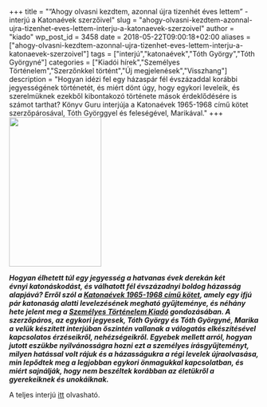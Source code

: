 +++
title = "“Ahogy olvasni kezdtem, azonnal újra tizenhét éves lettem” - interjú a Katonaévek szerzőivel"
slug = "ahogy-olvasni-kezdtem-azonnal-ujra-tizenhet-eves-lettem-interju-a-katonaevek-szerzoivel"
author = "kiado"
wp_post_id = 3458
date = 2018-05-22T09:00:18+02:00
aliases =["ahogy-olvasni-kezdtem-azonnal-ujra-tizenhet-eves-lettem-interju-a-katonaevek-szerzoivel"]
tags = ["interjú","katonaévek","Tóth György","Tóth Györgyné"]
categories = ["Kiadói hírek","Személyes Történelem","Szerzőnkkel történt","Új megjelenések","Visszhang"]
description = "Hogyan idézi fel egy házaspár fél évszázaddal korábbi jegyességének történetét, és miért dönt úgy, hogy egykori leveleik, és szerelmüknek ezekből kibontakozó története mások érdeklődésére is számot tarthat? Könyv Guru interjúja a Katonaévek 1965-1968 című kötet szerzőpárosával, Tóth Györggyel és feleségével, Marikával."
+++
<img class="size-medium wp-image-3459 alignleft" src="uploads/Toth_Gyorgy-ne-Katonaevek-cover-185x300-185x300.jpg" alt="" width="185" height="300" />

<em><strong>Hogyan élhetett túl egy jegyesség a hatvanas évek derekán két évnyi </strong></em><em><strong>katonáskodást, és válhatott fél évszázadnyi boldog házasság alapjává? Erről szól a <a href="http://adlibrum.hu/katalogus/Toth-Gyorgy-ne_Katonaevek.html" target="_blank" rel="noopener">Katonaévek 1965-1968 című kötet</a>, amely egy ifjú pár katonaság alatti levelezésének megható gyűjteménye, és néhány hete jelent meg a <a href="https://www.adlibrum.hu/kiadoink/memoarkiado/" target="_blank" rel="noopener">Személyes Történelem Kiadó</a> gondozásában. A szerzőpáros, az egykori jegyesek, Tóth György és Tóth Györgyné, Marika a velük készített interjúban őszintén vallanak a válogatás elkészítésével kapcsolatos érzéseikről, nehézségeikről. Egyebek mellett arról, hogyan jutott eszükbe nyilvánosságra hozni ezt a személyes írásgyűjteményt, milyen hatással volt rájuk és a házasságukra a régi levelek újraolvasása, min lepődtek meg a legjobban egykori önmagukkal kapcsolatban, és miért sajnálják, hogy nem beszéltek korábban az életükről a gyerekeiknek és unokáiknak.</strong></em>

A teljes interjú <a href="http://konyv.guru/ahogy-olvasni-kezdtem-azonnal-ujra-tizenhet-eves-lettem/" target="_blank" rel="noopener">itt</a> olvasható.